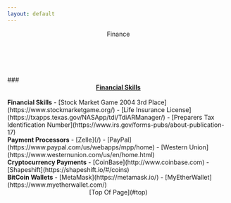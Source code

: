 ```yaml
---
layout: default
---
```

<header>Finance</header><br>
<div id="top">
<ul class="nav_menu">
</div>
<div id="financial">
### <u><b><center>Financial Skills</u></b></center><br>
<b>Financial Skills</b>
- [Stock Market Game 2004 3rd Place](https://www.stockmarketgame.org/)
- [Life Insurance License](https://txapps.texas.gov/NASApp/tdi/TdiARManager/)
- [Preparers Tax Identification Number](https://www.irs.gov/forms-pubs/about-publication-17)<br>
</section>
<section>
<b>Payment Processors</b>
- [Zelle](/)
- [PayPal](https://www.paypal.com/us/webapps/mpp/home)
- [Western Union](https://www.westernunion.com/us/en/home.html)<br>
</section>
<section>
<b>Cryptocurrency Payments</b>
- [CoinBase](http://www.coinbase.com)
- [Shapeshift](https://shapeshift.io/#/coins)<br>
</section>
<section>
<b>BitCoin Wallets</b>
- [MetaMask](https://metamask.io/)
- [MyEtherWallet](https://www.myetherwallet.com/)<br>
</section>
</div>
<section><div>
<footer><center>[Top Of Page](#top)</center><br></footer></div></section>
